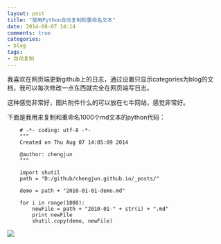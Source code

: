 ```yaml
---
layout: post
title: "使用Python自动复制和重命名文本"
date: 2014-08-07 14:14
comments: true
categories: 
- blog
tags:
- 自动复制
---
```



我喜欢在网页端更新github上的日志，通过设置只显示categories为blog的文档，我可以每次修改一点东西就完全在网页端写日志。

这种感觉非常好，图片附件什么的可以放在七牛网站，感觉非常好。

下面是我用来复制和重命名1000个md文本的python代码：


		# -*- coding: utf-8 -*-
		"""
		Created on Thu Aug 07 14:05:09 2014

		@author: chengjun
		"""

		import shutil
		path = "D:/github/chengjun.github.io/_posts/"   

		demo = path + "2010-01-01-demo.md"

		for i in range(1000):
			newFile = path + "2010-01-" + str(i) + ".md"
			print newFile
			shutil.copy(demo, newFile)


![](http://chengjun.qiniudn.com/7.jpg)
